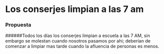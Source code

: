 # Los conserjes limpian a las 7 am
### Propuesta

######Todos los días los conserjes limpian a escuela a las 7 AM, sin embargo se molestan cuando nosotros pasamos por ahi; deberían de comenzar a limpiar mas tarde cuando la afluencia de personas es menos.
